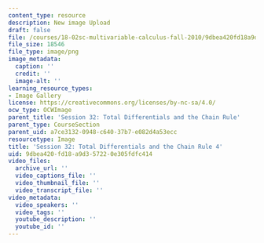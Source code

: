 ```yaml
---
content_type: resource
description: New image Upload
draft: false
file: /courses/18-02sc-multivariable-calculus-fall-2010/9dbea420fd18a9d357220e305fdfc414_MIT18_02SC_L11Brds_4.png
file_size: 18546
file_type: image/png
image_metadata:
  caption: ''
  credit: ''
  image-alt: ''
learning_resource_types:
- Image Gallery
license: https://creativecommons.org/licenses/by-nc-sa/4.0/
ocw_type: OCWImage
parent_title: 'Session 32: Total Differentials and the Chain Rule'
parent_type: CourseSection
parent_uid: a7ce3132-0948-c640-37b7-e082d4a53ecc
resourcetype: Image
title: 'Session 32: Total Differentials and the Chain Rule 4'
uid: 9dbea420-fd18-a9d3-5722-0e305fdfc414
video_files:
  archive_url: ''
  video_captions_file: ''
  video_thumbnail_file: ''
  video_transcript_file: ''
video_metadata:
  video_speakers: ''
  video_tags: ''
  youtube_description: ''
  youtube_id: ''
---
```

